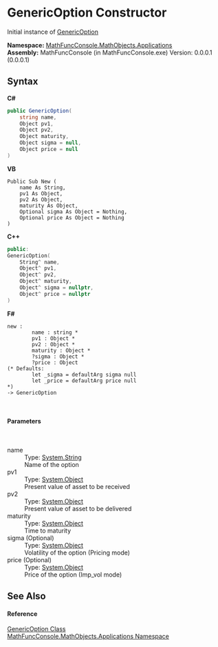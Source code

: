 # GenericOption Constructor 
 

Initial instance of <a href="eab42e37-8d95-7929-eed8-12205d5a0f53">GenericOption</a>

**Namespace:**&nbsp;<a href="d9e4b2f9-9258-2f31-ca55-43e6b838bbc3">MathFuncConsole.MathObjects.Applications</a><br />**Assembly:**&nbsp;MathFuncConsole (in MathFuncConsole.exe) Version: 0.0.0.1 (0.0.0.1)

## Syntax

**C#**<br />
``` C#
public GenericOption(
	string name,
	Object pv1,
	Object pv2,
	Object maturity,
	Object sigma = null,
	Object price = null
)
```

**VB**<br />
``` VB
Public Sub New ( 
	name As String,
	pv1 As Object,
	pv2 As Object,
	maturity As Object,
	Optional sigma As Object = Nothing,
	Optional price As Object = Nothing
)
```

**C++**<br />
``` C++
public:
GenericOption(
	String^ name, 
	Object^ pv1, 
	Object^ pv2, 
	Object^ maturity, 
	Object^ sigma = nullptr, 
	Object^ price = nullptr
)
```

**F#**<br />
``` F#
new : 
        name : string * 
        pv1 : Object * 
        pv2 : Object * 
        maturity : Object * 
        ?sigma : Object * 
        ?price : Object 
(* Defaults:
        let _sigma = defaultArg sigma null
        let _price = defaultArg price null
*)
-> GenericOption
```

<br />

#### Parameters
&nbsp;<dl><dt>name</dt><dd>Type: <a href="http://msdn2.microsoft.com/en-us/library/s1wwdcbf" target="_blank">System.String</a><br />Name of the option</dd><dt>pv1</dt><dd>Type: <a href="http://msdn2.microsoft.com/en-us/library/e5kfa45b" target="_blank">System.Object</a><br />Present value of asset to be received</dd><dt>pv2</dt><dd>Type: <a href="http://msdn2.microsoft.com/en-us/library/e5kfa45b" target="_blank">System.Object</a><br />Present value of asset to be delivered</dd><dt>maturity</dt><dd>Type: <a href="http://msdn2.microsoft.com/en-us/library/e5kfa45b" target="_blank">System.Object</a><br />Time to maturity</dd><dt>sigma (Optional)</dt><dd>Type: <a href="http://msdn2.microsoft.com/en-us/library/e5kfa45b" target="_blank">System.Object</a><br />Volatility of the option (Pricing mode)</dd><dt>price (Optional)</dt><dd>Type: <a href="http://msdn2.microsoft.com/en-us/library/e5kfa45b" target="_blank">System.Object</a><br />Price of the option (Imp_vol mode)</dd></dl>

## See Also


#### Reference
<a href="eab42e37-8d95-7929-eed8-12205d5a0f53">GenericOption Class</a><br /><a href="d9e4b2f9-9258-2f31-ca55-43e6b838bbc3">MathFuncConsole.MathObjects.Applications Namespace</a><br />